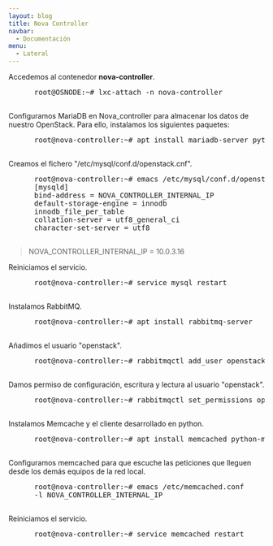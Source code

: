 ```yaml
---
layout: blog
title: Nova Controller
navbar:
  - Documentación
menu:
  - Lateral
---
```

<section>
  <p>
    Accedemos al contenedor <b>nova-controller</b>.
    <pre>
      root@OSNODE:~# lxc-attach -n nova-controller
    </pre>
    Configuramos MariaDB en Nova_controller para almacenar los datos de nuestro OpenStack. Para ello, instalamos los siguientes paquetes:
    <pre>
      root@nova-controller:~# apt install mariadb-server python-pymysql
    </pre>
    Creamos el fichero "/etc/mysql/conf.d/openstack.cnf".
    <pre>
      root@nova-controller:~# emacs /etc/mysql/conf.d/openstack.cnf
      [mysqld]
      bind-address = NOVA_CONTROLLER_INTERNAL_IP
      default-storage-engine = innodb
      innodb_file_per_table
      collation-server = utf8_general_ci
      character-set-server = utf8
    </pre>
    <blockquote>
      NOVA_CONTROLLER_INTERNAL_IP = 10.0.3.16
    </blockquote>
    Reiniciamos el servicio.
    <pre>
      root@nova-controller:~# service mysql restart
    </pre>
  </p>
  <p>
    Instalamos RabbitMQ.
    <pre>
      root@nova-controller:~# apt install rabbitmq-server
    </pre>
    Añadimos el usuario "openstack".
    <pre>
      root@nova-controller:~# rabbitmqctl add_user openstack RABBIT_USER_PASS
    </pre>
    Damos permiso de configuración, escritura y lectura al usuario "openstack".
    <pre>
      root@nova-controller:~# rabbitmqctl set_permissions openstack ".*" ".*" ".*"
    </pre>
  </p>
  <p>
    Instalamos Memcache y el cliente desarrollado en python.
    <pre>
      root@nova-controller:~# apt install memcached python-memcache
    </pre>
    Configuramos memcached para que escuche las peticiones que lleguen desde los demás equipos de la red local.
    <pre>
      root@nova-controller:~# emacs /etc/memcached.conf
      -l NOVA_CONTROLLER_INTERNAL_IP
    </pre>
    Reiniciamos el servicio.
    <pre>
      root@nova-controller:~# service memcached restart
    </pre>
  </p>
